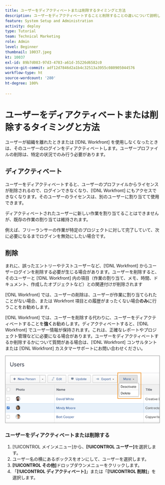 ```yaml
---
title: ユーザーをディアクティベートまたは削除するタイミングと方法
description: ユーザーをディアクティベートすることと削除することの違いについて説明します。 その後、組織のニーズに応じてユーザープロファイルを管理します。
feature: System Setup and Administration
activity: deploy
type: Tutorial
team: Technical Marketing
role: Admin
level: Beginner
thumbnail: 10037.jpeg
kt: 10037
exl-id: 89b7d083-97d3-4783-a61d-35226d6582c0
source-git-commit: adf12d7846d2a1b4c32513a3955c080905044576
workflow-type: ht
source-wordcount: '280'
ht-degree: 100%

---
```


# ユーザーをディアクティベートまたは削除するタイミングと方法

ユーザーが組織を離れたときまたは [!DNL Workfront] を使用しなくなったときは、そのユーザーのログインをディアクティベートします。ユーザープロファイルの削除は、特定の状況でのみ行う必要があります。

## ディアクティベート

ユーザーをディアクティベートすると、ユーザーのプロファイルからライセンスが削除されるので、ログインできなくなり、[!DNL Workfront] にもアクセスできなくなります。そのユーザーのライセンスは、別のユーザーに割り当てて使用できます。

ディアクティベートされたユーザーに新しい作業を割り当てることはできませんが、既存の作業の割り当ては維持されます。

例えば、フリーランサーの作業が特定のプロジェクトに対して完了していて、次に必要になるまでログインを無効にしたい場合です。

## 削除

まれに、誤ったエントリーやテストユーザーなど、[!DNL Workfront] からユーザーログインを削除する必要が生じる場合があります。ユーザーを削除すると、そのユーザーと [!DNL Workfront] 内の項目（作業の割り当て、メモ、時間、ドキュメント、作成したオブジェクトなど）との関連付けが削除されます

[!DNL Workfront] では、ユーザーの削除は、ユーザーが作業に割り当てられたことがない場合、または Workfront 項目との履歴がまったくない場合&#x200B;**のみ**&#x200B;に行うことをお勧めします。

[!DNL Workfront] では、ユーザーを削除する代わりに、ユーザーをディアクティベートすることを&#x200B;**強く**&#x200B;お勧めします。ディアクティベートすると、[!DNL Workfront] でユーザー情報が保持されます。これは、正確なレポートやプロジェクト管理などに必要になる場合があります。ユーザーをディアクティベートするか削除するかについて質問がある場合は、[!DNL Workfront] コンサルタントまたは [!DNL Workfront] カスタマーサポートにお問い合わせください。

![[!DNL Users] ページでオプションを表示するその他メニュー](assets/admin-fund-adding-users-11.png)

### ユーザーをディアクティベートまたは削除する

1. [!UICONTROL メインメニュー]から、**[!UICONTROL ユーザー]**&#x200B;を選択します。
1. ユーザー名の横にあるボックスをオンにして、ユーザーを選択します。
1. **[!UICONTROL その他]**&#x200B;ドロップダウンメニューをクリックします。
1. 「**[!UICONTROL ディアクティベート]**」または「**[!UICONTROL 削除]**」を選択します。
